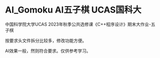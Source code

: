 # AI_Gomoku AI五子棋 UCAS国科大

中国科学院大学UCAS 2023年秋季公共选修课《C++程序设计》期末大作业-五子棋

按要求头文件拆分比较多，修改功能方便。

AI效果一般，然则符合要求。仅供参考学习。
